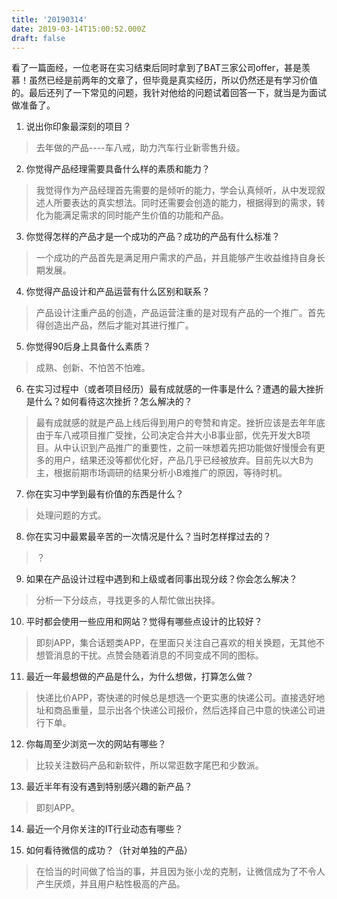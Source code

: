 ```yaml
---
title: '20190314'
date: 2019-03-14T15:00:52.000Z
draft: false
---
```


看了一篇面经，一位老哥在实习结束后同时拿到了BAT三家公司offer，甚是羡慕！虽然已经是前两年的文章了，但毕竟是真实经历，所以仍然还是有学习价值的。最后还列了一下常见的问题，我针对他给的问题试着回答一下，就当是为面试做准备了。

1. 说出你印象最深刻的项目？

  > 去年做的产品----车八戒，助力汽车行业新零售升级。

2. 你觉得产品经理需要具备什么样的素质和能力？

  > 我觉得作为产品经理首先需要的是倾听的能力，学会认真倾听，从中发现叙述人所要表达的真实想法。同时还需要会创造的能力，根据得到的需求，转化为能满足需求的同时能产生价值的功能和产品。

3. 你觉得怎样的产品才是一个成功的产品？成功的产品有什么标准？

  > 一个成功的产品首先是满足用户需求的产品，并且能够产生收益维持自身长期发展。

4. 你觉得产品设计和产品运营有什么区别和联系？

  > 产品设计注重产品的创造，产品运营注重的是对现有产品的一个推广。首先得创造出产品，然后才能对其进行推广。

5. 你觉得90后身上具备什么素质？

  > 成熟、创新、不怕苦不怕难。

6. 在实习过程中（或者项目经历）最有成就感的一件事是什么？遭遇的最大挫折是什么？如何看待这次挫折？怎么解决的？

  > 最有成就感的就是产品上线后得到用户的夸赞和肯定。挫折应该是去年年底由于车八戒项目推广受挫，公司决定合并大小B事业部，优先开发大B项目。从中认识到产品推广的重要性，之前一味想着先把功能做好慢慢会有更多的用户，结果还没等都优化好，产品几乎已经被放弃。目前先以大B为主，根据前期市场调研的结果分析小B难推广的原因，等待时机。

7. 你在实习中学到最有价值的东西是什么？

  > 处理问题的方式。

8. 你在实习中最累最辛苦的一次情况是什么？当时怎样撑过去的？

  > ？

9. 如果在产品设计过程中遇到和上级或者同事出现分歧？你会怎么解决？

  > 分析一下分歧点，寻找更多的人帮忙做出抉择。

10. 平时都会使用一些应用和网站？觉得有哪些点设计的比较好？

  > 即刻APP，集合话题类APP，在里面只关注自己喜欢的相关换题，无其他不想管消息的干扰。点赞会随着消息的不同变成不同的图标。

11. 最近一年最想做的产品是什么，为什么想做，打算怎么做？

  > 快递比价APP，寄快递的时候总是想选一个更实惠的快递公司。直接选好地址和商品重量，显示出各个快递公司报价，然后选择自己中意的快递公司进行下单。

12. 你每周至少浏览一次的网站有哪些？

  > 比较关注数码产品和新软件，所以常逛数字尾巴和少数派。

13. 最近半年有没有遇到特别感兴趣的新产品？

  > 即刻APP。

14. 最近一个月你关注的IT行业动态有哪些？

15. 如何看待微信的成功？（针对单独的产品）

  > 在恰当的时间做了恰当的事，并且因为张小龙的克制，让微信成为了不令人产生厌烦，并且用户粘性极高的产品。
